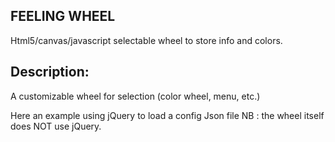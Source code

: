 FEELING WHEEL
----

Html5/canvas/javascript selectable wheel to store info and colors.

Description:
---------------------
A customizable wheel for selection (color wheel, menu, etc.)

Here an example using jQuery to load a config Json file
NB : the wheel itself does NOT use jQuery.
